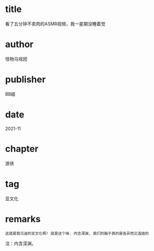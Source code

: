 # title
看了五分钟不卖肉的ASMR视频，我一星期没睡着觉

# author
怪物马戏团

# publisher
BB姬

# date
2021-11

# chapter
游侠

# tag
亚文化

# remarks
`这就是我沉迷的亚文化啊! 就是这个味. 内含深渊, 我们的脑子真的是各异而又连结的`

注：内含深渊。
